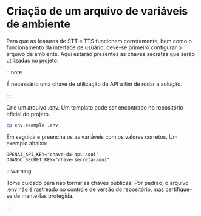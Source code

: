 # Criação de um arquivo de variáveis de ambiente

Para que as features de STT e TTS funcionem corretamente, bem como o funcionamento da interface de usuário, deve-se primeiro configurar o arquivo de ambiente. Aqui estarão presentes as chaves secretas que serão utilizadas no projeto.

:::note

É necessário uma chave de utilização da API a fim de rodar a solução.

:::


Crie um arquivo .env. Um template pode ser encontrado no repositório oficial do projeto. 

```bash
cp env.example .env
```

 Em seguida e preencha os as variáveis com os valores corretos. Um exemplo abaixo:

```.env
OPENAI_API_KEY="chave-da-api-aqui"
DJANGO_SECRET_KEY="chave-secreta-aqui"
```

:::warning

Tome cuidado para não tornar as chaves públicas! Por padrão, o arquivo .env não é rastreado no controle de versão do repositório, mas certifique-se de mante-las protegida.

:::

